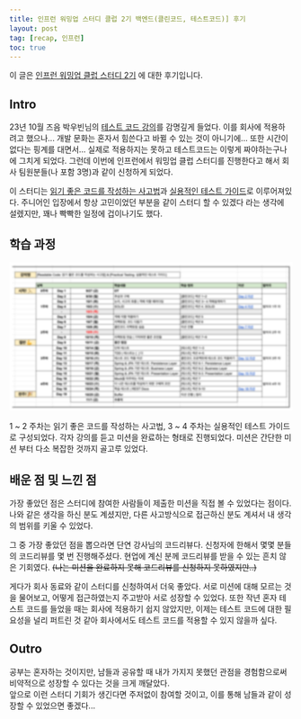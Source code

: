 ```yaml
---
title: 인프런 워밍업 스터디 클럽 2기 백엔드(클린코드, 테스트코드)] 후기
layout: post
tag: [recap, 인프런]
toc: true
---
```


이 글은 [인프런 워밍업 클럽 스터디 2기](https://www.inflearn.com/course/offline/warmup-club-2-be-wb) 에 대한 후기입니다.

## Intro

23년 10월 즈음 박우빈님의 [테스트 코드 강의](https://inf.run/TWa7k)를 감명깊게 들었다. 이를 회사에 적용하려고 했으나... 개발 문화는 혼자서 힘쓴다고 바뀔 수 있는 것이 아니기에... 또한 시간이 없다는 핑계를 대면서... 실제로 적용하지는 못하고 테스트코드는 이렇게 짜야하는구나 에 그치게 되었다. 그런데 이번에 인프런에서 워밍업 클럽 스터디를 진행한다고 해서 회사 팀원분들(나 포함 3명)과 같이 신청하게 되었다. 

이 스터디는 [읽기 좋은 코드를 작성하는 사고법](https://inf.run/ZLScE)과 [실용적인 테스트 가이드](https://inf.run/TWa7k)로 이루어져있다. 주니어인 입장에서 항상 고민이었던 부분을 같이 스터디 할 수 있겠다 라는 생각에 설렜지만, 꽤나 빡빡한 일정에 겁이나기도 했다.

## 학습 과정
![image](assets/img/posts/워밍업클럽.png)

1 ~ 2 주차는 읽기 좋은 코드를 작성하는 사고법, 3 ~ 4 주차는 실용적인 테스트 가이드로 구성되었다. 각자 강의를 듣고 미션을 완료하는 형태로 진행되었다. 
미션은 간단한 미션 부터 다소 복잡한 것까지 골고루 있었다. 

## 배운 점 및 느낀 점
가장 좋았던 점은 스터디에 참여한 사람들이 제출한 미션을 직접 볼 수 있었다는 점이다. 
나와 같은 생각을 하신 분도 계셨지만, 다른 사고방식으로 접근하신 분도 계셔서 내 생각의 범위를 키울 수 있었다.

그 중 가장 좋았던 점을 뽑으라면 단연 강사님의 코드리뷰다. 
신청자에 한해서 몇몇 분들의 코드리뷰를 몇 번 진행해주셨다. 현업에 계신 분께 코드리뷰를 받을 수 있는 흔치 않은 기회였다. ~~(나는 미션을 완료하지 못해 코드리뷰를 신청하지 못하였지만..)~~

게다가 회사 동료와 같이 스터디를 신청하여서 더욱 좋았다. 서로 미션에 대해 모르는 것을 물어보고, 어떻게 접근하였는지 주고받아 서로 성장할 수 있었다. 
또한 작년 혼자 테스트 코드를 들었을 때는 회사에 적용하기 쉽지 않았지만, 이제는 테스트 코드에 대한 필요성을 널리 퍼트린 것 같아 회사에서도 테스트 코드를 적용할 수 있지 않을까 싶다.


## Outro
공부는 혼자하는 것이지만, 남들과 공유할 때 내가 가지지 못했던 관점을 경험함으로써 비약적으로 성장할 수 있다는 것을 크게 깨달았다.   
앞으로 이런 스터디 기회가 생긴다면 주저없이 참여할 것이고, 이를 통해 남들과 같이 성장할 수 있었으면 좋겠다...

